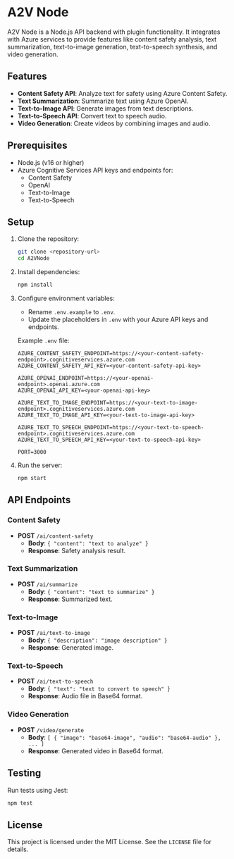 # A2V Node

A2V Node is a Node.js API backend with plugin functionality. It integrates with Azure services to provide features like content safety analysis, text summarization, text-to-image generation, text-to-speech synthesis, and video generation.

## Features

- **Content Safety API**: Analyze text for safety using Azure Content Safety.
- **Text Summarization**: Summarize text using Azure OpenAI.
- **Text-to-Image API**: Generate images from text descriptions.
- **Text-to-Speech API**: Convert text to speech audio.
- **Video Generation**: Create videos by combining images and audio.

## Prerequisites

- Node.js (v16 or higher)
- Azure Cognitive Services API keys and endpoints for:
  - Content Safety
  - OpenAI
  - Text-to-Image
  - Text-to-Speech

## Setup

1. Clone the repository:
   ```bash
   git clone <repository-url>
   cd A2VNode
   ```

2. Install dependencies:
   ```bash
   npm install
   ```

3. Configure environment variables:
   - Rename `.env.example` to `.env`.
   - Update the placeholders in `.env` with your Azure API keys and endpoints.

   Example `.env` file:
   ```properties
   AZURE_CONTENT_SAFETY_ENDPOINT=https://<your-content-safety-endpoint>.cognitiveservices.azure.com
   AZURE_CONTENT_SAFETY_API_KEY=<your-content-safety-api-key>

   AZURE_OPENAI_ENDPOINT=https://<your-openai-endpoint>.openai.azure.com
   AZURE_OPENAI_API_KEY=<your-openai-api-key>

   AZURE_TEXT_TO_IMAGE_ENDPOINT=https://<your-text-to-image-endpoint>.cognitiveservices.azure.com
   AZURE_TEXT_TO_IMAGE_API_KEY=<your-text-to-image-api-key>

   AZURE_TEXT_TO_SPEECH_ENDPOINT=https://<your-text-to-speech-endpoint>.cognitiveservices.azure.com
   AZURE_TEXT_TO_SPEECH_API_KEY=<your-text-to-speech-api-key>

   PORT=3000
   ```

4. Run the server:
   ```bash
   npm start
   ```

## API Endpoints

### Content Safety
- **POST** `/ai/content-safety`
  - **Body**: `{ "content": "text to analyze" }`
  - **Response**: Safety analysis result.

### Text Summarization
- **POST** `/ai/summarize`
  - **Body**: `{ "content": "text to summarize" }`
  - **Response**: Summarized text.

### Text-to-Image
- **POST** `/ai/text-to-image`
  - **Body**: `{ "description": "image description" }`
  - **Response**: Generated image.

### Text-to-Speech
- **POST** `/ai/text-to-speech`
  - **Body**: `{ "text": "text to convert to speech" }`
  - **Response**: Audio file in Base64 format.

### Video Generation
- **POST** `/video/generate`
  - **Body**: `[ { "image": "base64-image", "audio": "base64-audio" }, ... ]`
  - **Response**: Generated video in Base64 format.

## Testing

Run tests using Jest:
```bash
npm test
```

## License

This project is licensed under the MIT License. See the `LICENSE` file for details.
